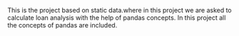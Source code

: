 This is the project based on static data.where in this project we are asked to calculate loan analysis with the help of pandas concepts.
In this project all the concepts of pandas are included. 
